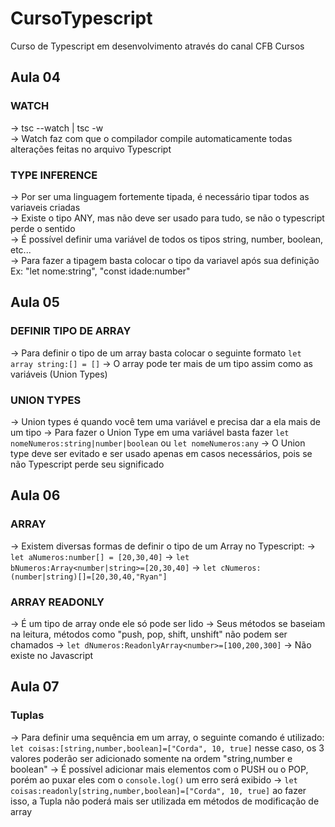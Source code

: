 # CursoTypescript
 Curso de Typescript em desenvolvimento através do canal CFB Cursos

## Aula 04

### WATCH 

-> tsc --watch |  tsc -w <br>
-> Watch faz com que o compilador compile automaticamente todas alterações feitas no arquivo Typescript <br>

### TYPE INFERENCE

-> Por ser uma linguagem fortemente tipada, é necessário tipar todos as variaveis criadas <br>
-> Existe o tipo ANY, mas não deve ser usado para tudo, se não o typescript perde o sentido <br> 
-> É possível definir uma variável de todos os tipos string, number, boolean, etc... <br>
-> Para fazer a tipagem basta colocar o tipo da variavel após sua definição Ex: "let nome:string", "const idade:number" <br>

## Aula 05

### DEFINIR TIPO DE ARRAY

-> Para definir o tipo de um array basta colocar o seguinte formato `let array string:[] = []` 
-> O array pode ter mais de um tipo assim como as variáveis (Union Types)

### UNION TYPES

-> Union types é quando você tem uma variável e precisa dar a ela mais de um tipo
-> Para fazer o Union Type em uma variável basta fazer `let nomeNumeros:string|number|boolean` ou `let nomeNumeros:any`
-> O Union type deve ser evitado e ser usado apenas em casos necessários, pois se não Typescript perde seu significado

## Aula 06

### ARRAY

-> Existem diversas formas de definir o tipo de um Array no Typescript:
-> `let aNumeros:number[] = [20,30,40]`
-> `let bNumeros:Array<number|string>=[20,30,40]`
-> `let cNumeros:(number|string)[]=[20,30,40,"Ryan"]`

### ARRAY READONLY 

-> É um tipo de array onde ele só pode ser lido
-> Seus métodos se baseiam na leitura, métodos como "push, pop, shift, unshift" não podem ser chamados
-> `let dNumeros:ReadonlyArray<number>=[100,200,300]`
-> Não existe no Javascript

## Aula 07

### Tuplas 

-> Para definir uma sequência em um array, o seguinte comando é utilizado: `let coisas:[string,number,boolean]=["Corda", 10, true]` nesse caso, os 3 valores poderão ser adicionado somente na ordem "string,number e boolean"
-> É possível adicionar mais elementos com o PUSH ou o POP, porém ao puxar eles com o `console.log()` um erro será exibido
-> `let coisas:readonly[string,number,boolean]=["Corda", 10, true]` ao fazer isso, a Tupla não poderá mais ser utilizada em métodos de modificação de array

